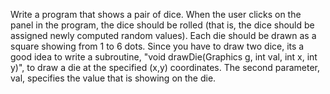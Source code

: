 Write a program that shows a pair of dice. When the user clicks on the panel in 
the program, the dice should be rolled (that is, the dice should be assigned 
newly computed random values). Each die should be drawn as a square showing 
from 1 to 6 dots. Since you have to draw two dice, its a good idea to write
a subroutine, "void drawDie(Graphics g, int val, int x, int y)", to draw 
a die at the specified (x,y) coordinates. The second parameter, val, 
specifies the value that is showing on the die. 